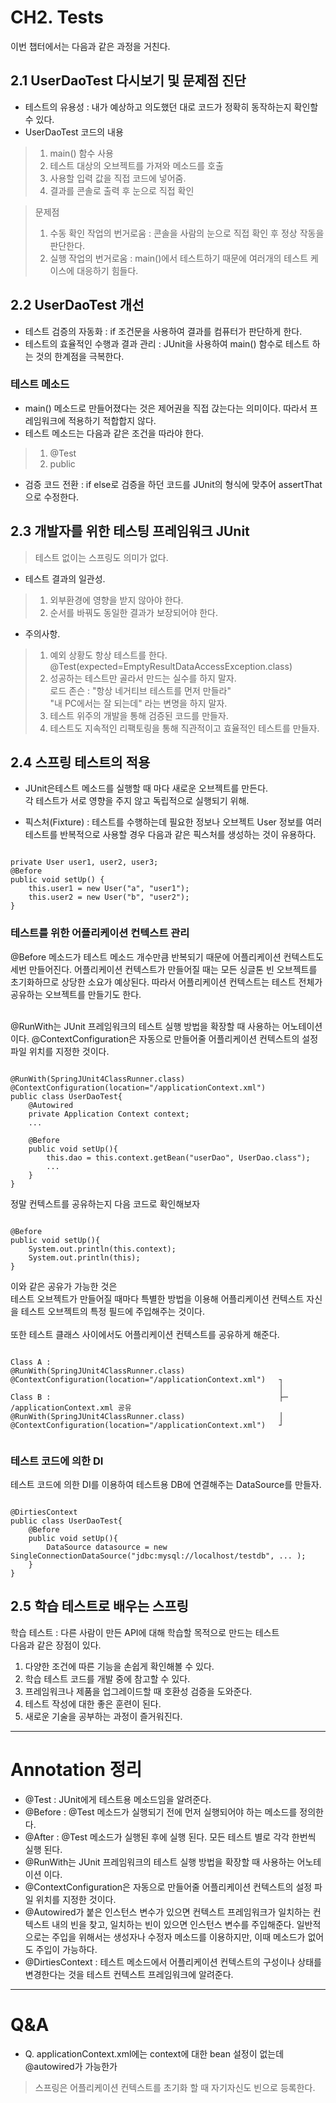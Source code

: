 # CH2. Tests
이번 챕터에서는 다음과 같은 과정을 거친다.
## 2.1 UserDaoTest 다시보기 및 문제점 진단
- 테스트의 유용성 : 내가 예상하고 의도했던 대로 코드가 정확히 동작하는지 확인할 수 있다.
- UserDaoTest 코드의 내용
> 1. main() 함수 사용
> 2. 테스트 대상의 오브젝트를 가져와 메소드를 호출
> 3. 사용할 입력 값을 직접 코드에 넣어줌.
> 4. 결과를 콘솔로 출력 후 눈으로 직접 확인

> 문제점
> 1. 수동 확인 작업의 번거로움 : 콘솔을 사람의 눈으로 직접 확인 후 정상 작동을 판단한다.
> 2. 실행 작업의 번거로움 : main()에서 테스트하기 때문에 여러개의 테스트 케이스에 대응하기 힘들다. 

## 2.2 UserDaoTest 개선
- 테스트 검증의 자동화 : if 조건문을 사용하여 결과를 컴퓨터가 판단하게 한다.
- 테스트의 효율적인 수행과 결과 관리 : JUnit을 사용하여 main() 함수로 테스트 하는 것의 한계점을 극복한다.

### 테스트 메소드
- main() 메소드로 만들어졌다는 것은 제어권을 직접 갅는다는 의미이다. 따라서 프레임워크에 적용하기 적합합지 않다.
- 테스트 메소드는 다음과 같은 조건을 따라야 한다.
> 1. @Test
> 2. public

- 검증 코드 전환  : 
if else로 검증을 하던 코드를 JUnit의 형식에 맞추어 assertThat으로 수정한다.

## 2.3 개발자를 위한 테스팅 프레임워크 JUnit
> 테스트 없이는 스프링도 의미가 없다.

- 테스트 결과의 일관성.<br>
> 1. 외부환경에 영향을 받지 않아야 한다.
> 2. 순서를 바꿔도 동일한 결과가 보장되어야 한다.

- 주의사항.
> 1. 예외 상황도 항상 테스트를 한다.<br>
@Test(expected=EmptyResultDataAccessException.class)
> 2. 성공하는 테스트만 골라서 만드는 실수를 하지 말자.<br>
로드 존슨 : "항상 네거티브 테스트를 먼저 만들라" <br> "내 PC에서는 잘 되는데" 라는 변명을 하지 말자.
> 3. 테스트 위주의 개발을 통해 검증된 코드를 만들자.
> 4. 테스트도 지속적인 리팩토링을 통해 직관적이고 효율적인 테스트를 만들자.

## 2.4 스프링 테스트의 적용
- JUnit은테스트 메소드를 실행할 때 마다 새로운 오브젝트를 만든다.<br>
 각 테스트가 서로 영향을 주지 않고 독립적으로 실행되기 위해.
 
- 픽스처(Fixture) : 테스트를 수행하는데 필요한 정보나 오브젝트
User 정보를 여러 테스트를 반복적으로 사용할 경우 다음과 같은 픽스처를 생성하는 것이 유용하다.
<pre><code>
private User user1, user2, user3;
@Before
public void setUp() {
    this.user1 = new User("a", "user1");
    this.user2 = new User("b", "user2");
}
</code></pre>

### 테스트를 위한 어플리케이션 컨텍스트 관리<br>
@Before 메소드가 테스트 메소드 개수만큼 반복되기 때문에 어플리케이션 컨텍스트도 세번 만들어진다.
어플리케이션 컨텍스트가 만들어질 때는 모든 싱글톤 빈 오브젝트를 초기화하므로 상당한 소요가 예상된다.
따라서 어플리케이션 컨텍스트는 테스트 전체가 공유하는 오브젝트를 만들기도 한다.<br><br>

@RunWith는 JUnit 프레임워크의 테스트 실행 방법을 확장할 때 사용하는 어노테이션 이다.
@ContextConfiguration은 자동으로 만들어줄 어플리케이션 컨텍스트의 설정 파일 위치를 지정한 것이다.

<pre><code>
@RunWith(SpringJUnit4ClassRunner.class)
@ContextConfiguration(location="/applicationContext.xml")
public class UserDaoTest{
    @Autowired
    private Application Context context;
    ...
    
    @Before
    public void setUp(){
        this.dao = this.context.getBean("userDao", UserDao.class");
        ...
    }
}
</code></pre>

정말 컨텍스트를 공유하는지 다음 코드로 확인해보자
<pre><code>
@Before
public void setUp(){
    System.out.println(this.context);
    System.out.println(this);
}
</code></pre>
이와 같은 공유가 가능한 것은<br>
테스트 오브젝트가 만들어질 때마다 특별한 방법을 이용해 어플리케이션 컨텍스트 자신을 테스트 오브젝트의 특정 필드에 주입해주는 것이다.
<br><br>
또한 테스트 클래스 사이에서도 어플리케이션 컨텍스트를 공유하게 해준다.
<pre><code>
Class A : 
@RunWith(SpringJUnit4ClassRunner.class)
@ContextConfiguration(location="/applicationContext.xml")   ┐
                                                            │
Class B :                                                   ├─ /applicationContext.xml 공유
@RunWith(SpringJUnit4ClassRunner.class)                     │
@ContextConfiguration(location="/applicationContext.xml")   ┘

</code></pre>

### 테스트 코드에 의한 DI
테스트 코드에 의한 DI를 이용하여 테스트용 DB에 연결해주는 DataSource를 만들자.
<pre><code>
@DirtiesContext
public class UserDaoTest{
    @Before
    public void setUp(){
        DataSource datasource = new SingleConnectionDataSource("jdbc:mysql://localhost/testdb", ... );
    }
}
</code></pre>

## 2.5 학습 테스트로 배우는 스프링
학습 테스트 : 다른 사람이 만든 API에 대해 학습할 목적으로 만드는 테스트<br>
다음과 같은 장점이 있다.
1. 다양한 조건에 따른 기능을 손쉽게 확인해볼 수 있다.
2. 학습 테스트 코드를 개발 중에 참고할 수 있다.
3. 프레임워크나 제품을 업그레이드할 때 호환성 검증을 도와준다.
4. 테스트 작성에 대한 좋은 훈련이 된다.
5. 새로운 기술을 공부하는 과정이 즐거워진다.

---
# Annotation 정리
- @Test : JUnit에게 테스트용 메소드임을 알려준다.
- @Before : @Test 메소드가 실행되기 전에 먼저 실행되어야 하는 메소드를 정의한다.
- @After : @Test 메소드가 실행된 후에 실행 된다. 모든 테스트 별로 각각 한번씩 실행 된다.
- @RunWith는 JUnit 프레임워크의 테스트 실행 방법을 확장할 때 사용하는 어노테이션 이다.
- @ContextConfiguration은 자동으로 만들어줄 어플리케이션 컨텍스트의 설정 파일 위치를 지정한 것이다.
- @Autowired가 붙은 인스턴스 변수가 있으면 컨텍스트 프레임워크가 일치하는 컨텍스트 내의 빈을 찾고, 일치하는 빈이 있으면 인스턴스 변수를 주입해준다. 일반적으로는 주입을 위해서는 생성자나 수정자 메소드를 이용하지만, 이때 메소드가 없어도 주입이 가능하다.
- @DirtiesContext : 테스트 메소드에서 어플리케이션 컨텍스트의 구성이나 상태를 변경한다는 것을 테스트 컨텍스트 프레임워크에 알려준다.


---
# Q&A
- Q. applicationContext.xml에는 context에 대한 bean 설정이 없는데 @autowired가 가능한가
> 스프링은 어플리케이션 컨텍스트를 초기화 할 때 자기자신도 빈으로 등록한다.